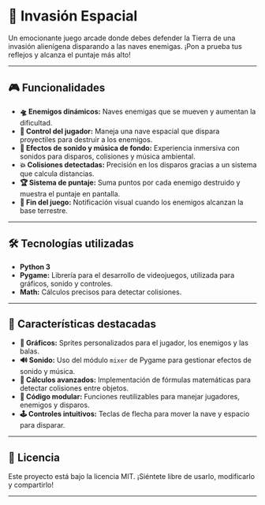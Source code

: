 # 🚀 Invasión Espacial  

Un emocionante juego arcade donde debes defender la Tierra de una invasión alienígena disparando a las naves enemigas. ¡Pon a prueba tus reflejos y alcanza el puntaje más alto!

---

## 🎮 Funcionalidades  

- **🛸 Enemigos dinámicos:** Naves enemigas que se mueven y aumentan la dificultad.  
- **🚀 Control del jugador:** Maneja una nave espacial que dispara proyectiles para destruir a los enemigos.  
- **🎵 Efectos de sonido y música de fondo:** Experiencia inmersiva con sonidos para disparos, colisiones y música ambiental.  
- **💥 Colisiones detectadas:** Precisión en los disparos gracias a un sistema que calcula distancias.  
- **🏆 Sistema de puntaje:** Suma puntos por cada enemigo destruido y muestra el puntaje en pantalla.  
- **🛑 Fin del juego:** Notificación visual cuando los enemigos alcanzan la base terrestre.  

---

## 🛠️ Tecnologías utilizadas  

- **Python 3**  
- **Pygame:** Librería para el desarrollo de videojuegos, utilizada para gráficos, sonido y controles.  
- **Math:** Cálculos precisos para detectar colisiones.  

---

## 🌟 Características destacadas  

- **🎨 Gráficos:** Sprites personalizados para el jugador, los enemigos y las balas.  
- **🔊 Sonido:** Uso del módulo `mixer` de Pygame para gestionar efectos de sonido y música.  
- **📐 Cálculos avanzados:** Implementación de fórmulas matemáticas para detectar colisiones entre objetos.  
- **📜 Código modular:** Funciones reutilizables para manejar jugadores, enemigos y disparos.  
- **🕹️ Controles intuitivos:** Teclas de flecha para mover la nave y espacio para disparar.  

---

## 📜 Licencia  

Este proyecto está bajo la licencia MIT. ¡Siéntete libre de usarlo, modificarlo y compartirlo!  

---

